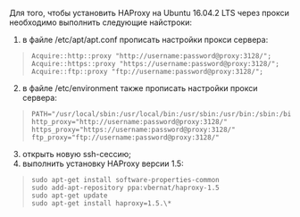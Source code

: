 Для того, чтобы установить HAProxy на Ubuntu 16.04.2 LTS через прокси необходимо выполнить следующие найстроки: 
 1. в файле /etc/apt/apt.conf прописать настройки прокси сервера: 
>     Acquire::http::proxy "http://username:password@proxy:3128/";
>     Acquire::https::proxy "https://username:password@proxy:3128/";
>     Acquire::ftp::proxy "ftp://username:password@proxy:3128/";

 2. в файле /etc/environment также прописать настройки прокси сервера: 
>     PATH="/usr/local/sbin:/usr/local/bin:/usr/sbin:/usr/bin:/sbin:/bin:/usr/games"
>     http_proxy="http://username:password@proxy:3128/"
>     https_proxy="https://username:password@proxy:3128/"
>     ftp_proxy="ftp://username:password@proxy:3128/"

 3. открыть новую ssh-сессию;
 4. выполнить установку HAProxy версии 1.5: 
>     sudo apt-get install software-properties-common
>     sudo add-apt-repository ppa:vbernat/haproxy-1.5
>     sudo apt-get update
>     sudo apt-get install haproxy=1.5.\*

